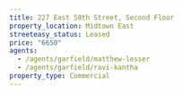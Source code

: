 ```yaml
---
title: 227 East 58th Street, Second Floor
property_location: Midtown East
streeteasy_status: Leased
price: "6650"
agents:
  - /agents/garfield/matthew-lesser
  - /agents/garfield/ravi-kantha
property_type: Commercial
---
```

